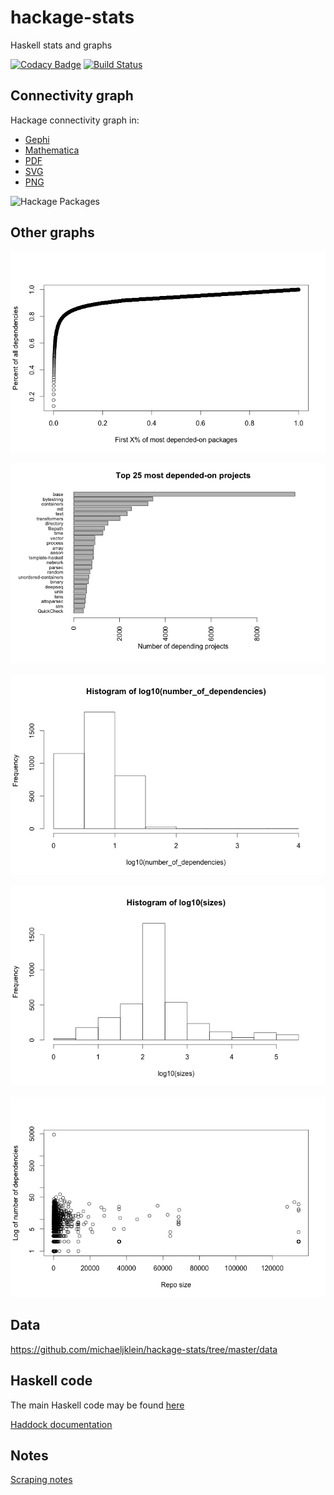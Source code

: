 # hackage-stats
Haskell stats and graphs

[![Codacy Badge](https://api.codacy.com/project/badge/Grade/fd26dc6984784f3094e3ebe01155e054)](https://www.codacy.com/app/michaeljklein/hackage-stats?utm_source=github.com&utm_medium=referral&utm_content=michaeljklein/hackage-stats&utm_campaign=badger)
[![Build Status](https://travis-ci.org/michaeljklein/nil-passer.svg?branch=master)](https://travis-ci.org/michaeljklein/nil-passer)


## Connectivity graph

Hackage connectivity graph in:
- [Gephi](https://github.com/michaeljklein/hackage-stats/blob/master/graph6.gephi)
- [Mathematica](https://github.com/michaeljklein/hackage-stats/blob/master/mathematica_graph.txt)
- [PDF](https://github.com/michaeljklein/hackage-stats/blob/master/graph6.1.pdf)
- [SVG](https://github.com/michaeljklein/hackage-stats/blob/master/images/graph6.1.svg)
- [PNG](https://github.com/michaeljklein/hackage-stats/blob/master/images/graph6.1.png)

![Hackage Packages][graph6.1]


## Other graphs

![Percent depended on 1](https://github.com/michaeljklein/hackage-stats/raw/master/images/Percent%20depended%20on1.png)

![Most depended on](https://github.com/michaeljklein/hackage-stats/blob/master/images/most%20depended%20on.png)

![Number of dependencies 2](https://github.com/michaeljklein/hackage-stats/blob/master/images/numdeps2.png)

![Size histogram](https://github.com/michaeljklein/hackage-stats/blob/master/images/size%20hist.png)

![Size vs. # Dependencies](https://github.com/michaeljklein/hackage-stats/blob/master/images/size%20vs%20numdeps.png)

[graph6.1]: https://github.com/michaeljklein/hackage-stats/blob/master/images/graph6.1.png "Hackage Packages"


## Data

https://github.com/michaeljklein/hackage-stats/tree/master/data


## Haskell code

The main Haskell code may be found [here](https://github.com/michaeljklein/hackage-stats/tree/master/hackage-info)

[Haddock documentation](https://michaeljklein.github.io/hackage-stats/docs/index.html)


## Notes

[Scraping notes](https://github.com/michaeljklein/hackage-stats/blob/master/notes.md)



